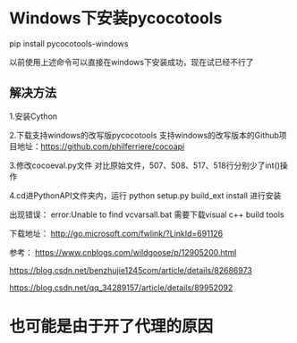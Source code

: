 # Windows下安装pycocotools
  pip install pycocotools-windows
  
以前使用上述命令可以直接在windows下安装成功，现在试已经不行了
## 解决方法
1.安装Cython

2.下载支持windows的改写版pycocotools
支持windows的改写版本的Github项目地址：https://github.com/philferriere/cocoapi

3.修改cocoeval.py文件
  对比原始文件，507、508、517、518行分别少了int()操作
  
4.cd进PythonAPI文件夹内，运行
  python setup.py build_ext install
进行安装

出现错误：
  error:Unable to find vcvarsall.bat 
需要下载visual c++ build tools

下载地址：
  http://go.microsoft.com/fwlink/?LinkId=691126
  
参考：
  https://www.cnblogs.com/wildgoose/p/12905200.html
  
  https://blog.csdn.net/benzhujie1245com/article/details/82686973
  
  https://blog.csdn.net/qq_34289157/article/details/89952092
  
  # 也可能是由于开了代理的原因 #
